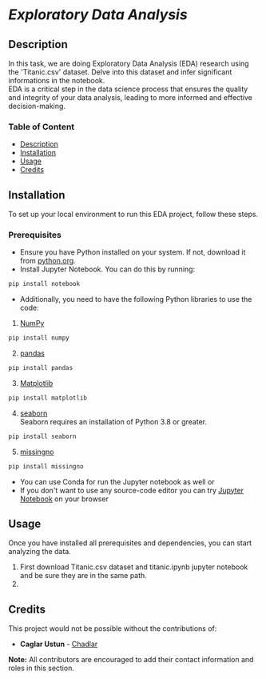 # *Exploratory Data Analysis*

## Description
  In this task, we are doing Exploratory Data Analysis (EDA) research using the 'Titanic.csv' dataset. Delve into this dataset and infer significant informations in the notebook.  
  EDA is a critical step in the data science process that ensures the quality and integrity of your data analysis, leading to more informed and effective decision-making.

### Table of Content
* [Description](https://github.com/Chadlar/codingTasks/blob/main/README.md#description)   
* [Installation](https://github.com/Chadlar/codingTasks/blob/main/README.md#installation)   
* [Usage](https://github.com/Chadlar/codingTasks/blob/main/README.md#usage)   
* [Credits](https://github.com/Chadlar/codingTasks/blob/main/README.md#credits)   


## Installation
To set up your local environment to run this EDA project, follow these steps.
### Prerequisites
- Ensure you have Python installed on your system. If not, download it from [python.org](https://www.python.org/downloads/).
- Install Jupyter Notebook. You can do this by running:
```python
pip install notebook
```
- Additionally, you need to have the following Python libraries to use the code:
1. [NumPy](https://numpy.org/) 
```python
pip install numpy
```
2. [pandas](https://pandas.pydata.org/)
```python
pip install pandas
```
3. [Matplotlib](https://matplotlib.org/)
```python
pip install matplotlib
```
4. [seaborn](https://seaborn.pydata.org/)   
Seaborn requires an installation of Python 3.8 or greater.
```python
pip install seaborn
```
5. [missingno](https://pypi.org/project/missingno/)
```python
pip install missingno
```
- You can use Conda for run the Jupyter notebook as well or
- If you don't want to use any source-code editor you can try [Jupyter Notebook](https://jupyter.org/try) on your browser


## Usage 
Once you have installed all prerequisites and dependencies, you can start analyzing the data.
1. First download Titanic.csv dataset and titanic.ipynb jupyter notebook and be sure they are in the same path.
2. 

## Credits
This project would not be possible without the contributions of:
+ **Caglar Ustun** - [Chadlar](https://github.com/Chadlar)

**Note:** All contributors are encouraged to add their contact information and roles in this section.
